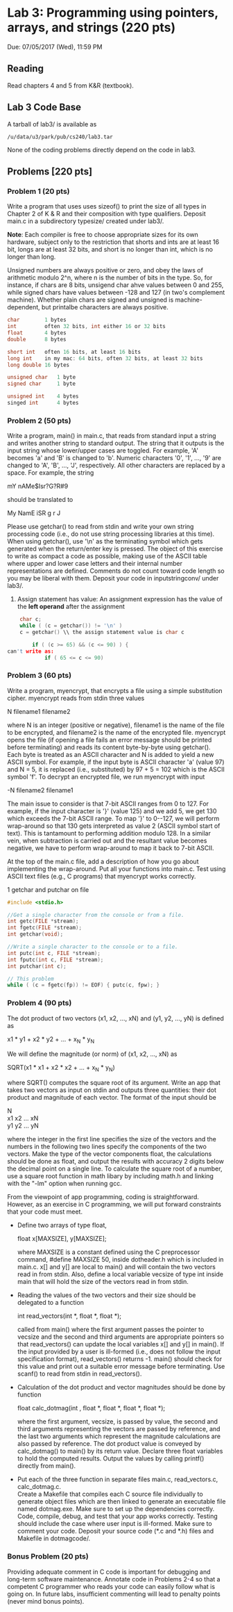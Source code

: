 # Lab 3: Programming using pointers, arrays, and strings (220 pts)
Due: 07/05/2017 (Wed), 11:59 PM

## Reading 
Read chapters 4 and 5 from K&R (textbook).

## Lab 3 Code Base
A tarball of lab3/ is available as 

`/u/data/u3/park/pub/cs240/lab3.tar `

None of the coding problems directly depend on the code in lab3.

## Problems [220 pts]

### Problem 1 (20 pts)
Write a program that uses uses sizeof() to print the size of all types in Chapter 2 of K & R and their composition with type qualifiers. Deposit main.c in a subdirectory typesize/ created under lab3/.

**Note**: Each compiler is free to choose appropriate sizes for its own hardware, subject only to the restriction that shorts and ints are at least 16 bit, longs are at least 32 bits, and short is no longer than int, which is no longer than long.

Unsigned numbers are always positive or zero, and obey the laws of arithmetic modulo 2^n, where n is the number of bits in the type. So, for instance, if chars are 8 bits, unsigend char ahve values between 0 and 255, while signed chars have values between -128 and 127 (in two's complement machine). Whether plain chars are signed and unsigned is machine-dependent, but printalbe characters are always positive.

```c
char        1 bytes
int         often 32 bits, int either 16 or 32 bits
float       4 bytes
double      8 bytes

short int   often 16 bits, at least 16 bits
long int    in my mac: 64 bits, often 32 bits, at least 32 bits
long double 16 bytes

unsigned char   1 byte 
signed char     1 byte

unsigned int    4 bytes
singed int      4 bytes
```

### Problem 2 (50 pts)
Write a program, main() in main.c, that reads from standard input a string and writes another string to standard output. The string that it outputs is the input string whose lower/upper cases are toggled. For example, 'A' becomes 'a' and 'B' is changed to 'b'. Numeric characters '0', '1', ..., '9' are changed to 'A', 'B', ..., 'J', respectively. All other characters are replaced by a space. For example, the string 

mY nAMe$Isr?G?R#9 

should be translated to 

My NamE iSR g r J 

Please use getchar() to read from stdin and write your own string processing code (i.e., do not use string processing libraries at this time). When using getchar(), use '\n' as the terminating symbol which gets generated when the return/enter key is pressed. The object of this exercise to write as compact a code as possible, making use of the ASCII table where upper and lower case letters and their internal number representations are defined. Comments do not count toward code length so you may be liberal with them. Deposit your code in inputstringconv/ under lab3/.


1. Assign statement has value: An assignment expression has the value of the **left operand** after the assignment

```c
	char c;
    while ( (c = getchar()) != '\n' ) 
    c = getchar() \\ the assign statement value is char c

```

```c
        if ( (c >= 65) && (c <= 90) ) {
can't write as:
			if ( 65 <= c <= 90)

```

### Problem 3 (60 pts)
Write a program, myencrypt, that encrypts a file using a simple substitution cipher. myencrypt reads from stdin three values 

N filename1 filename2 

where N is an integer (positive or negative), filename1 is the name of the file to be encrypted, and filename2 is the name of the encrypted file. myencrypt opens the file (if opening a file fails an error message should be printed before terminating) and reads its content byte-by-byte using getchar(). Each byte is treated as an ASCII character and N is added to yield a new ASCII symbol. For example, if the input byte is ASCII character 'a' (value 97) and N = 5, it is replaced (i.e., substituted) by 97 + 5 = 102 which is the ASCII symbol 'f'. To decrypt an encrypted file, we run myencrypt with input 

-N filename2 filename1 

The main issue to consider is that 7-bit ASCII ranges from 0 to 127. For example, if the input character is '}' (value 125) and we add 5, we get 130 which exceeds the 7-bit ASCII range. To map '}' to 0--127, we will perform wrap-around so that 130 gets interpreted as value 2 (ASCII symbol start of text). This is tantamount to performing addition modulo 128. In a similar vein, when subtraction is carried out and the resultant value becomes negative, we have to perform wrap-around to map it back to 7-bit ASCII. 

At the top of the main.c file, add a description of how you go about implementing the wrap-around. Put all your functions into main.c. Test using ASCII text files (e.g., C programs) that myencrypt works correctly.

1 getchar and putchar on file  

```c
#include <stdio.h>

//Get a single character from the console or from a file.
int getc(FILE *stream);
int fgetc(FILE *stream);
int getchar(void);

//Write a single character to the console or to a file.
int putc(int c, FILE *stream);
int fputc(int c, FILE *stream);
int putchar(int c);

// This problem
while ( (c = fgetc(fp)) != EOF) { putc(c, fpw); }
```




### Problem 4 (90 pts)
The dot product of two vectors (x1, x2, ..., xN) and (y1, y2, ..., yN) is defined as 

x1 * y1 + x2 * y2 + ... + x<sub>N</sub> * y<sub>N</sub>

We will define the magnitude (or norm) of (x1, x2, ..., xN) as 

SQRT(x1 * x1 + x2 * x2 + ... +  x<sub>N</sub> * y<sub>N</sub>) 

where SQRT() computes the square root of its argument. Write an app that takes two vectors as input on stdin and outputs three quantities: their dot product and magnitude of each vector. The format of the input should be 

N  
x1 x2 ... xN   
y1 y2 ... yN 

where the integer in the first line specifies the size of the vectors and the numbers in the following two lines specify the components of the two vectors. Make the type of the vector components float, the calculations should be done as float, and output the results with accuracy 2 digits below the decimal point on a single line. To calculate the square root of a number, use a square root function in math libary by including math.h and linking with the "-lm" option when running gcc. 

From the viewpoint of app programming, coding is straightforward. However, as an exercise in C programming, we will put forward constraints that your code must meet.

- Define two arrays of type float,

	 float x[MAXSIZE], y[MAXSIZE];  
	   
	 where MAXSIZE is a constant defined using the C preprocessor command, #define MAXSIZE 50, inside dotheader.h which is included in main.c. x[] and y[] are local to main() and will contain the two vectors read in from stdin. Also, define a local variable vecsize of type int inside main that will hold the size of the vectors read in from stdin.
	 
- Reading the values of the two vectors and their size should be delegated to a function

	int read_vectors(int *, float *, float *);  
	 
	called from main() where the first argument passes the pointer to vecsize and the second and third arguments are appropriate pointers so that read_vectors() can update the local variables x[] and y[] in main(). If the input provided by a user is ill-formed (i.e., does not follow the input specification format), read_vectors() returns -1. main() should check for this value and print out a suitable error message before terminating. Use scanf() to read from stdin in read_vectors().
	
- Calculation of the dot product and vector magnitudes should be done by function  

	 float calc_dotmag(int , float *, float *, float *, float *); 
	 
	 where the first argument, vecsize, is passed by value, the second and third arguments representing the vectors are passed by reference, and the last two arguments which represent the magnitude calculations are also passed by reference. The dot product value is conveyed by calc_dotmag() to main() by its return value. Declare three float variables to hold the computed results. Output the values by calling printf() directly from main().
	 
- Put each of the three function in separate files main.c, read_vectors.c, calc_dotmag.c.   
	Create a Makefile that compiles each C source file individually to generate object files which are then linked to generate an executable file named dotmag.exe. Make sure to set up the dependencies correctly. Code, compile, debug, and test that your app works correctly. Testing should include the case where user input is ill-formed. Make sure to comment your code. Deposit your source code (*.c and *.h) files and Makefile in dotmagcode/.

### Bonus Problem (20 pts)

Providing adequate comment in C code is important for debugging and long-term software maintenance. Annotate code in Problems 2-4 so that a competent C programmer who reads your code can easily follow what is going on. In future labs, insufficient commenting will lead to penalty points (never mind bonus points).




